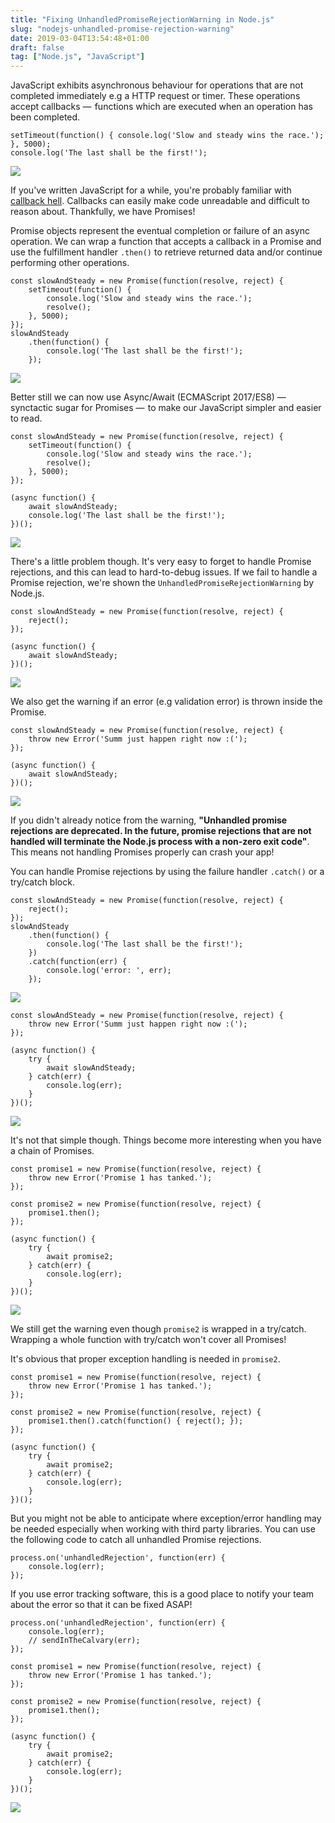 ```yaml
---
title: "Fixing UnhandledPromiseRejectionWarning in Node.js"
slug: "nodejs-unhandled-promise-rejection-warning"
date: 2019-03-04T13:54:48+01:00
draft: false
tag: ["Node.js", "JavaScript"]
---
```


JavaScript exhibits asynchronous behaviour for operations that are not completed immediately e.g a HTTP request or timer. These operations accept callbacks —  functions which are executed when an operation has been completed.

    setTimeout(function() { console.log('Slow and steady wins the race.'); }, 5000);
    console.log('The last shall be the first!');

![](/images/prm-rjctn/async-js.gif)

If you've written JavaScript for a while, you're probably familiar with [callback hell](http://callbackhell.com/). Callbacks can easily make code unreadable and difficult to reason about. Thankfully, we have Promises!

Promise objects represent the eventual completion or failure of an async operation. We can wrap a function that accepts a callback in a Promise and use the fulfillment handler `.then()` to retrieve returned data and/or continue performing other operations.

    const slowAndSteady = new Promise(function(resolve, reject) {
        setTimeout(function() {
            console.log('Slow and steady wins the race.');
            resolve();
        }, 5000);
    });
    slowAndSteady
        .then(function() {
            console.log('The last shall be the first!');
        });

![](/images/prm-rjctn/promise-js.gif)

Better still we can now use Async/Await (ECMAScript 2017/ES8) —  synctactic sugar for Promises —  to make our JavaScript simpler and easier to read.

    const slowAndSteady = new Promise(function(resolve, reject) {
        setTimeout(function() {
            console.log('Slow and steady wins the race.');
            resolve();
        }, 5000);
    });

    (async function() {
        await slowAndSteady;
        console.log('The last shall be the first!');
    })();

![](/images/prm-rjctn/await-js.gif)

There's a little problem though. It's very easy to forget to handle Promise rejections, and this can lead to hard-to-debug issues. If we fail to handle a Promise rejection, we're shown the `UnhandledPromiseRejectionWarning` by Node.js.

    const slowAndSteady = new Promise(function(resolve, reject) {
        reject();
    });

    (async function() {
        await slowAndSteady;
    })();

![](/images/prm-rjctn/promise-rejection.gif)

We also get the warning if an error (e.g validation error) is thrown inside the Promise.

    const slowAndSteady = new Promise(function(resolve, reject) {
        throw new Error('Summ just happen right now :(');
    });

    (async function() {
        await slowAndSteady;
    })();

![](/images/prm-rjctn/throw-rejection.gif)

If you didn't already notice from the warning, __"Unhandled promise rejections are deprecated. In the future, promise rejections that are not handled will terminate the Node.js process with a non-zero exit code"__. This means not handling Promises properly can crash your app!

You can handle Promise rejections by using the failure handler `.catch()` or a try/catch block.

    const slowAndSteady = new Promise(function(resolve, reject) {
        reject();
    });
    slowAndSteady
        .then(function() {
            console.log('The last shall be the first!');
        })
        .catch(function(err) {
            console.log('error: ', err);
        });

![](/images/prm-rjctn/dot-catch.gif)

    const slowAndSteady = new Promise(function(resolve, reject) {
        throw new Error('Summ just happen right now :(');
    });

    (async function() {
        try {
            await slowAndSteady;
        } catch(err) {
            console.log(err);
        }
    })();

![](/images/prm-rjctn/try-catch.gif)

It's not that simple though. Things become more interesting when you have a chain of Promises.

    const promise1 = new Promise(function(resolve, reject) {
        throw new Error('Promise 1 has tanked.');
    });

    const promise2 = new Promise(function(resolve, reject) {
        promise1.then();
    });

    (async function() {
        try {
            await promise2;
        } catch(err) {
            console.log(err);
        }
    })();

![](/images/prm-rjctn/double-promise.gif)

We still get the warning even though `promise2` is wrapped in a try/catch. Wrapping a whole function with try/catch won't cover all Promises!

It's obvious that proper exception handling is needed in `promise2`.

    const promise1 = new Promise(function(resolve, reject) {
        throw new Error('Promise 1 has tanked.');
    });

    const promise2 = new Promise(function(resolve, reject) {
        promise1.then().catch(function() { reject(); });
    });

    (async function() {
        try {
            await promise2;
        } catch(err) {
            console.log(err);
        }
    })();

But you might not be able to anticipate where exception/error handling may be needed especially when working with third party libraries. You can use the following code to catch all unhandled Promise rejections.

    process.on('unhandledRejection', function(err) {
        console.log(err);
    });


If you use error tracking software, this is a good place to notify your team about the error so that it can be fixed ASAP!

    process.on('unhandledRejection', function(err) {
        console.log(err);
        // sendInTheCalvary(err);
    });

    const promise1 = new Promise(function(resolve, reject) {
        throw new Error('Promise 1 has tanked.');
    });

    const promise2 = new Promise(function(resolve, reject) {
        promise1.then();
    });

    (async function() {
        try {
            await promise2;
        } catch(err) {
            console.log(err);
        }
    })();

![](/images/prm-rjctn/handle-all-rejections.gif)